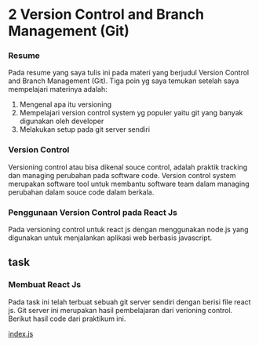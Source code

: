# 2 Version Control and Branch Management (Git)
### Resume
Pada resume yang saya tulis ini pada materi yang berjudul Version Control and Branch Management (Git).
Tiga poin yg saya temukan setelah saya mempelajari materinya adalah:
1. Mengenal apa itu versioning
2. Mempelajari version control system yg populer yaitu git yang banyak digunakan oleh developer
3. Melakukan setup pada git server sendiri

### Version Control
Versioning control atau bisa dikenal souce control, adalah praktik tracking dan managing perubahan pada software code.
Version control system merupakan software tool untuk membantu software team dalam managing perubahan dalam souce code dalam berkala.

### Penggunaan Version Control pada React Js
Pada versioning control untuk react js dengan menggunakan node.js yang digunakan untuk menjalankan aplikasi web berbasis javascript.

## task
### Membuat React Js
Pada task ini telah terbuat sebuah git server sendiri dengan berisi file react js. Git server ini merupakan hasil pembelajaran dari verioning control.
Berikut hasil code dari praktikum ini.

[index.js](./praktikum/web-react-saya/src/index.js)
